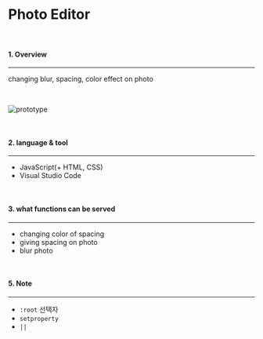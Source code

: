 # Photo Editor

<br>

#### 1. Overview
---

changing blur, spacing, color effect on photo

<br>

![prototype](.\README.assets\prototype.gif)

<br>


#### 2. language & tool 
---

- JavaScript(+ HTML, CSS)
- Visual Studio Code

<br>




#### 3. what functions can be served
---

- changing color of spacing
- giving spacing on photo
- blur photo

<br>

#### 5. Note
---

- `:root` 선택자
- `setproperty`
- `||`

